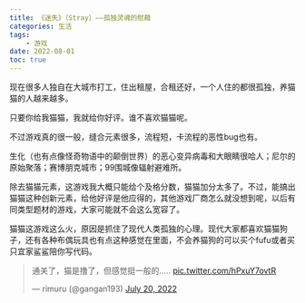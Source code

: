 ```yaml
---
title: 《迷失》（Stray）——孤独灵魂的慰藉
categories: 生活
tags: 
    - 游戏
date: 2022-08-01
toc: true
---
```


现在很多人独自在大城市打工，住出租屋，合租还好，一个人住的都很孤独，养猫猫的人越来越多。

只要你给我猫猫，我就给你好评。谁不喜欢猫猫呢。

不过游戏真的很一般，缝合元素很多，流程短，卡流程的恶性bug也有。

生化（也有点像怪奇物语中的颠倒世界）的恶心变异病毒和大眼睛很哈人；尼尔的原始聚落；赛博朋克城市；99围城像辐射避难所。

除去猫猫元素，这游戏我大概只能给个及格分数，猫猫加分太多了。不过，能搞出猫猫这种创新元素，给他好评是他应得的，其他游戏厂商怎么就没想到呢，以后有同类型题材的游戏，大家可能就不会这么宽容了。

猫猫这游戏这么火，原因是抓住了现代人类孤独的心理。现代大家都喜欢猫猫狗子，还有各种布偶玩具也有点这种感觉在里面，不会养猫狗的可以买个fufu或者买只宜家鲨鲨陪你写代码。

<blockquote class="twitter-tweet"><p lang="zh" dir="ltr">通关了，猫是撸了，但感觉挺一般的..... <a href="https://t.co/hPxuY7ovtR">pic.twitter.com/hPxuY7ovtR</a></p>&mdash; rimuru (@gangan193) <a href="https://twitter.com/gangan193/status/1549783052619878402?ref_src=twsrc%5Etfw">July 20, 2022</a></blockquote> <script async src="https://platform.twitter.com/widgets.js" charset="utf-8"></script>